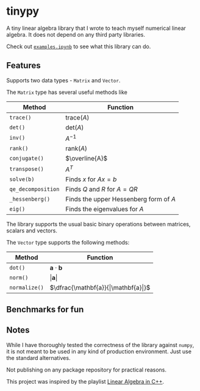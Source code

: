 # tinypy

A tiny linear algebra library that I wrote to teach myself numerical linear algebra. It does not depend on any third party libraries.

Check out [`examples.ipynb`](https://amkhrjee.github.io/tinypy/) to see what this library can do.

## Features

Supports two data types - `Matrix` and `Vector`.

The `Matrix` type has several useful methods like 

| Method | Function |
|------------------|-----------------|
| `trace()`   | $\text{trace}(A)$   |
| `det()`   | $\text{det}(A)$   |
| `inv()`   | $A^{-1}$   |
| `rank()`   | $\text{rank}(A)$   |
|  `conjugate()` | $\overline{A}$ |
|  `transpose()` | $A^{T}$ |
|  `solve(b)` | Finds $x$ for $Ax=b$ |
|  `qe_decomposition` | Finds $Q$ and $R$ for $A = QR$ |
|  `_hessenberg()` | Finds the upper Hessenberg form of $A$ |
|  `eig()` | Finds the eigenvalues for $A$ |

The library supports the usual basic binary operations between matrices, scalars and vectors.

The `Vector` type supports the following methods:

| Method | Function |
|------------------|-----------------|
| `dot()`   | $\mathbf{a} \cdot \mathbf{b}$   |
| `norm()`   |$\|\mathbf{a}\|$   |
| `normalize()`   | $\dfrac{\mathbf{a}}{\|\mathbf{a}\|}$   |

## Benchmarks for fun



## Notes

While I have thoroughly tested the correctness of the library against `numpy`, it is not meant to be used in any kind of production environment. Just use the standard alternatives.

Not publishing on any package repository for practical reasons.

This project was inspired by the playlist [Linear Algebra in C++](https://www.youtube.com/playlist?list=PL3WoIG-PLjSv9vFx2dg0BqzDZH_6qzF8-).